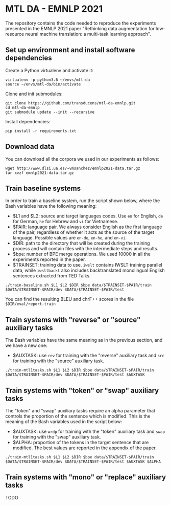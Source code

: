 # MTL DA - EMNLP 2021
The repository contains the code needed to reproduce the experiments presented in the EMNLP 2021 paper "Rethinking data augmentation for low-resource neural machine translation: a multi-task learning approach".

## Set up environment and install software dependencies

Create a Python virtualenv and activate it:

```
virtualenv -p python3.6 ~/envs/mtl-da
source ~/envs/mtl-da/bin/activate
```

Clone and init submodules:
``` 
git clone https://github.com/transducens/mtl-da-emnlp.git
cd mtl-da-emnlp
git submodule update --init --recursive
```

Install dependencies:
```
pip install -r requirements.txt
```

## Download data

You can download all the corpora we used in our experiments as follows:

```
wget http://www.dlsi.ua.es/~vmsanchez/emnlp2021-data.tar.gz
tar xvzf emnlp2021-data.tar.gz
```

## Train baseline systems

In order to train a baseline system, run the script shown below, where the Bash variables have the following meaning:
* $L1 and $L2: source and target languages codes. Use `en` for English, `de` for German, `he` for Hebrew and `vi` for Vietnamese.
* $PAIR: language pair. We always consider English as the first language of the pair, regardless of whether it acts as the source of the target language. Possible values are `en-de`, `en-he`, and `en-vi`.
* $DIR: path to the directory that will be created during the training process and will contain files with the intermediate steps and results.
* $bpe: number of BPE merge operations. We used 10000 in all the experiments reported in the paper.
* $TRAINSET: training data to use. `iwslt` contains IWSLT training parallel data, while `iwsltbackt` also includes backtranslated monolingual English sentences extracted from TED Talks.

```
./train-baseline.sh $L1 $L2 $DIR $bpe data/$TRAINSET-$PAIR/train $DATA/$TRAINSET-$PAIR/dev $DATA/$TRAINSET-$PAIR/test
```

You can find the resulting BLEU and chrF++ scores in the file `$DIR/eval/report-train`


## Train systems with "reverse" or "source" auxiliary tasks

The Bash variables have the same meaning as in the previous section, and we have a new one:
* $AUXTASK: use `rev` for training with the "reverse" auxiliary task and `src` for training with the "source" auxiliary task.

```
./train-mtl1tasks.sh $L1 $L2 $DIR $bpe data/$TRAINSET-$PAIR/train $DATA/$TRAINSET-$PAIR/dev $DATA/$TRAINSET-$PAIR/test $AUXTASK
```

## Train systems with "token" or "swap" auxiliary tasks

The "token" and "swap" auxiliary tasks require an alpha parameter that controls the proportion of the sentence which is modified. This is the meaning of the Bash variables used in the script below:

* $AUXTASK: use `wrdp` for training with the "token" auxiliary task and `swap` for training with the "swap" auxiliary task.
* $ALPHA: proportion of the tokens in the target sentence that are modified. The best values are reported in the appendix of the paper.

```
./train-mtl1tasks.sh $L1 $L2 $DIR $bpe data/$TRAINSET-$PAIR/train $DATA/$TRAINSET-$PAIR/dev $DATA/$TRAINSET-$PAIR/test $AUXTASK $ALPHA
```

## Train systems with "mono" or "replace" auxiliary tasks

TODO
